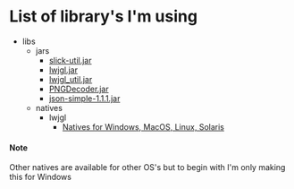 # List of library's I'm using

- libs
	- jars
		- [slick-util.jar](http://slick.ninjacave.com/slick-util.jar)
		- [lwjgl.jar](http://sourceforge.net/projects/java-game-lib/files/Official%20Releases/LWJGL%202.9.3/)
		- [lwjgl_util.jar](http://sourceforge.net/projects/java-game-lib/files/Official%20Releases/LWJGL%202.9.3/)
		- [PNGDecoder.jar](http://twl.l33tlabs.org/#downloads)
		- [json-simple-1.1.1.jar](http://www.java2s.com/Code/Jar/j/Downloadjsonsimple11jar.htm)
	- natives
		- lwjgl
			- [Natives for Windows, MacOS, Linux, Solaris](http://sourceforge.net/projects/java-game-lib/files/Official%20Releases/LWJGL%202.9.3/)

#### Note
Other natives are available for other OS's but to begin with I'm only making this for Windows

